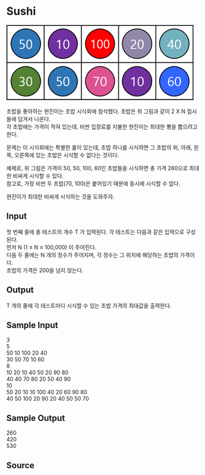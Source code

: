# Sushi

![sushi](sushi.png "sushi")

초밥을 좋아하는 현진이는 초밥 시식회에 참석했다. 초밥은 위 그림과 같이 2 X N 접시들에 담겨서 나온다.  
각 초밥에는 가격이 적혀 있는데, 비싼 입장료를 지불한 현진이는 최대한 뽕을 뽑으려고 한다.  

문제는 이 시식회에는 특별한 룰이 있는데, 초밥 하나를 시식하면 그 초밥의 위, 아래, 왼쪽, 오른쪽에 있는 초밥은 시식할 수 없다는 것이다.

예제로, 위 그림은 가격이 50, 50, 100, 60인 초밥들을 시식하면 총 가격 260으로 최대한 비싸게 시식할 수 있다.  
참고로, 가장 비싼 두 초밥(70, 100)은 붙어있기 때문에 동시에 시식할 수 없다.

현진이가 최대한 비싸게 시식하는 것을 도와주자.

## Input

첫 번째 줄에 총 테스트의 개수 T 가 입력된다. 각 테스트는 다음과 같은 입력으로 구성된다.  
먼저 N (1 ≤ N ≤ 100,000) 이 주어진다.  
다음 두 줄에는 N 개의 정수가 주어지며, 각 정수는 그 위치에 해당하는 초밥의 가격이다.  
초밥의 가격은 200을 넘지 않는다.

## Output

T 개의 줄에 각 테스트마다 시식할 수 있는 초밥 가격의 최대값을 출력한다.

## Sample Input

3  
5  
50 10 100 20 40  
30 50 70 10 60  
8  
10 20 10 40 50 20 90 80  
40 40 70 80 20 50 40 90  
10  
50 20 10 10 100 40 20 60 90 80  
40 50 100 20 90 20 40 50 50 70

## Sample Output

260  
420  
530

## Source

